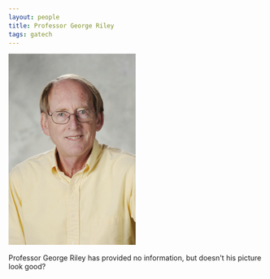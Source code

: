 ```yaml
---
layout: people
title: Professor George Riley
tags: gatech
---
```


<img src="/images/GeorgeRiley131021BR417.jpg" alt="George Riley" style="width: 250px;"/>

Professor George Riley has provided no information, but doesn't his picture look good?